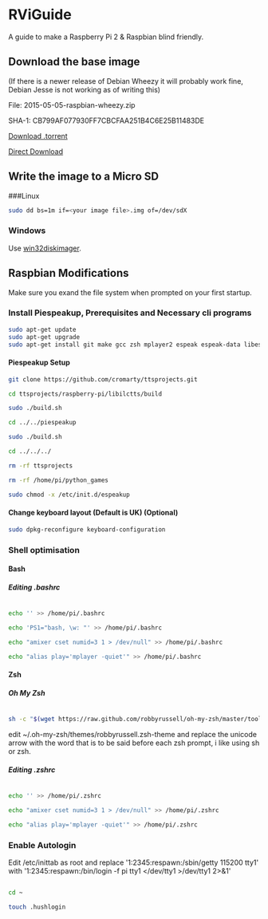 # RViGuide

A guide to make a Raspberry Pi 2 &amp; Raspbian blind friendly.

## Download the base image

(If there is a newer release of Debian Wheezy it will probably work fine, Debian Jesse is not working as of writing this)

File: 2015-05-05-raspbian-wheezy.zip

SHA-1: CB799AF077930FF7CBCFAA251B4C6E25B11483DE

[Download .torrent](https://downloads.raspberrypi.org/raspbian/images/raspbian-2015-05-07/2015-05-05-raspbian-wheezy.zip.torrent)

[Direct Download](https://downloads.raspberrypi.org/raspbian/images/raspbian-2015-05-07/2015-05-05-raspbian-wheezy.zip)

## Write the image to a Micro SD

###Linux

```bash
sudo dd bs=1m if=<your image file>.img of=/dev/sdX
```

### Windows

Use [win32diskimager](http://sourceforge.net/projects/win32diskimager/).

## Raspbian Modifications

Make sure you exand the file system when prompted on your first startup.

### Install Piespeakup, Prerequisites and Necessary cli programs

```bash
sudo apt-get update
sudo apt-get upgrade
sudo apt-get install git make gcc zsh mplayer2 espeak espeak-data libespeak1 libsonic0 
```

#### Piespeakup Setup

```bash
git clone https://github.com/cromarty/ttsprojects.git

cd ttsprojects/raspberry-pi/libilctts/build

sudo ./build.sh

cd ../../piespeakup

sudo ./build.sh

cd ../../../

rm -rf ttsprojects

rm -rf /home/pi/python_games

sudo chmod -x /etc/init.d/espeakup

```

#### Change keyboard layout (Default is UK) (Optional)

```bash
sudo dpkg-reconfigure keyboard-configuration
```

### Shell optimisation

#### Bash 

##### Editing .bashrc

```bash

echo '' >> /home/pi/.bashrc

echo 'PS1="bash, \w: "' >> /home/pi/.bashrc

echo "amixer cset numid=3 1 > /dev/null" >> /home/pi/.bashrc

echo "alias play='mplayer -quiet'" >> /home/pi/.bashrc

```

#### Zsh

##### Oh My Zsh

```bash

sh -c "$(wget https://raw.github.com/robbyrussell/oh-my-zsh/master/tools/install.sh -O -)"

```

edit ~/.oh-my-zsh/themes/robbyrussell.zsh-theme and replace the unicode arrow with the word that is to be said before each zsh prompt, i like using sh or zsh.

##### Editing .zshrc

```bash

echo '' >> /home/pi/.zshrc

echo "amixer cset numid=3 1 > /dev/null" >> /home/pi/.zshrc

echo "alias play='mplayer -quiet'" >> /home/pi/.zshrc

```

### Enable Autologin

Edit /etc/inittab as root and replace '1:2345:respawn:/sbin/getty 115200 tty1' with '1:2345:respawn:/bin/login -f pi tty1 </dev/tty1 >/dev/tty1 2>&1'

```bash

cd ~

touch .hushlogin

```




